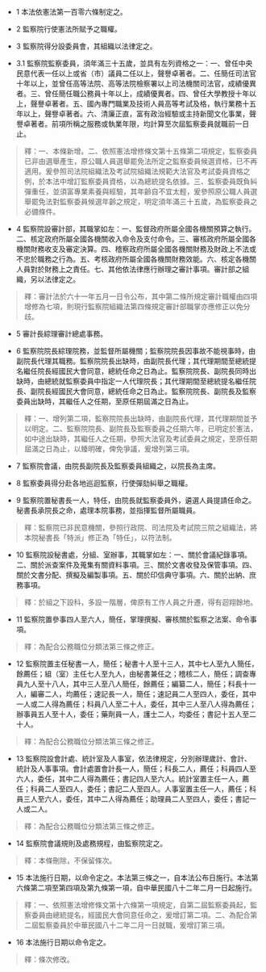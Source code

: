 * 1 本法依憲法第一百零六條制定之。

* 2 監察院行使憲法所賦予之職權。

* 3 監察院得分設委員會，其組織以法律定之。

* 3.1 監察院監察委員，須年滿三十五歲，並具有左列資格之一：一、曾任中央民意代表一任以上或省（市）議員二任以上，聲譽卓著者。二、任簡任司法官十年以上，並曾任高等法院、高等法院檢察署以上司法機關司法官，成績優異者。三、曾任簡任職公務員十年以上，成績優異者。四、曾任大學教授十年以上，聲譽卓著者。五、國內專門職業及技術人員高等考試及格，執行業務十五年以上，聲譽卓著者。六、清廉正直，富有政治經驗或主持新聞文化事業，聲譽卓著者。前項所稱之服務或執業年限，均計算至次屆監察委員就職前一日止。

> 釋：一、本條新增。二、依照憲法增修條文第十五條第二項規定，監察委員已非由選舉產生，原公職人員選舉罷免法所定之監察委員候選資格，已不再適用。爰參照司法院組織法及考試院組織法規範大法官及考試委員資格之例，於本法中增訂監察委員資格，以為總統提名依據。三、監察委員既負糾彈重任，並須富專業素養與經驗，其年齡自不宜太輕，爰參照原公職人員選舉罷免法對監察委員候選年齡之規定，明定須年滿三十五歲，為監察委員之必備條件。

* 4 監察院設審計部，其職掌如左：一、監督政府所屬全國各機關預算之執行。二、核定政府所屬全國各機關收入命令及支付命令。三、審核政府所屬全國各機關財務收支及審定決算。四、稽察政府所屬全國各機關財務及財政上不法或不忠於職務之行為。五、考核政府所屬全國各機關財務效能。六、核定各機關人員對於財務上之責任。七、其他依法律應行辦理之審計事項。審計部之組織，另以法律定之。

> 釋：審計法於六十一年五月一日令公布，其中第二條所規定審計職權由四項增修為七項，則現行監察院組織法第四條規定審計部職掌亦應修正以免分歧。

* 5 審計長綜理審計總處事務。

* 6 監察院院長綜理院務，並監督所屬機關；監察院院長因事故不能視事時，由副院長代理其職務。監察院院長出缺時，由副院長代理；其代理期間至總統提名繼任院長經國民大會同意，總統任命之日為止。監察院院長、副院長同時出缺時，由總統就監察委員中指定一人代理院長；其代理期間至總統提名繼任院長、副院長經國民大會同意，總統任命之日為止。監察院院長、副院長及監察委員出缺時，其繼任人之任期，至原任期屆滿之日為止。

> 釋：一、增列第二項，監察院院長出缺時，由副院長代理，其代理期間並予以明定。二、監察院院長、副院長及監察委員之任期六年，已明定於憲法，如中途出缺時，其繼任人之任期，參照大法官及考試委員之規定，至原任期屆滿之日為止，以臻明確，俾免爭議，爰增列第三項。

* 7 監察院會議，由院長副院長及監察委員組織之，以院長為主席。

* 8 監察委員得分赴各地巡迴監察，行使彈劾糾舉之職權。

* 9 監察院置秘書長一人，特任，由院長就監察委員外，遴選人員提請任命之。秘書長承院長之命，處理本院事務，並指揮監督所屬職員。

> 釋：監察院已非民意機關，參照行政院、司法院及考試院三院之組織法，將本院秘書長「特派」修正為「特任」，以符法制。

* 10 監察院設秘書處，分組、室辦事，其職掌如左：一、關於會議紀錄事項。二、關於派查案件及蒐集有關資料事項。三、關於文書收發及保管事項。四、關於文書分配、撰擬及編製事項。五、關於印信典守事項。六、關於出納、庶務事項。

> 釋：於組之下設科，多設一階層，俾原有工作人員之升遷，得有迴翔餘地。

* 11 監察院置參事四人至六人，簡任，掌理撰擬、審核關於監察之法案、命令事項。

> 釋：為配合公務職位分類法第三條之修正。

* 12 監察院置主任秘書一人，簡任；秘書十人至十三人，其中七人至九人簡任，餘薦任；組（室）主任七人至九人，由秘書兼任之；稽核二人，簡任；調查專員九人至十八人，其中三人至八人簡任，餘薦任；編纂二人，簡任；科長十一人，編審二人，均薦任；速記長一人，簡任；速記員二人至四人，委任，其中一人或二人得為薦任；科員八人至二十人，委任，其中三人至八人得為薦任；辦事員五人至十人，委任；藥劑員一人，護士二人，均委任；書記十五人至二十人。

> 釋：為配合公務職位分類法第三條之修正。

* 13 監察院設會計處、統計室及人事室，依法律規定，分別辦理歲計、會計、統計及人事事項。會計處置會計長一人，簡任；科長二人，薦任；科員四人至六人，委任，其中二人得為薦任；書記四人至六人。統計室置主任一人，薦任；科員二人至四人，委任；書記二人至四人。人事室置主任一人，薦任；科員三人至六人，委任，其中二人得為薦任；助理員二人至四人，委任；書記一人或二人。

> 釋：為配合公務職位分類法第三條之修正。

* 14 監察院會議規則及處務規程，由監察院定之。

> 釋：本條刪除，不保留條次。

* 15 本法施行日期，以命令定之。本法第三條之一，自本法公布日施行。本法第六條第二項至第四項及第九條第一項，自中華民國八十二年二月一日起施行。

> 釋：一、依照憲法增修條文第十六條第一項規定，自第二屆監察委員起，監察委員由總統提名，經國民大會同意任命之，爰增訂第二項。二、為配合第二屆監察委員於中華民國八十二年二月一日就職，爰增訂第三項。

* 16 本法施行日期以命令定之。

> 釋：條次修改。

